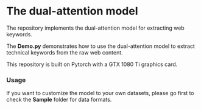 # The dual-attention model

The repository implements the dual-attention model for extracting web keywords.

The **Demo.py** demonstrates how to use the dual-attention model to extract technical keywords from the raw web content.

This repository is built on Pytorch with a GTX 1080 Ti graphics card.

### Usage
If you want to customize the model to your own datasets, please go first to check the **Sample** folder for data formats.
